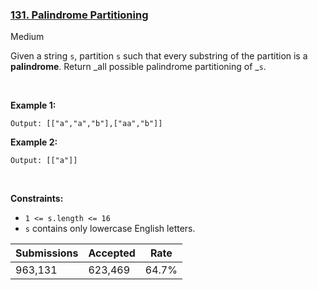 ### [131. Palindrome Partitioning](https://leetcode.com/problems/palindrome-partitioning/)

Medium

Given a string `` s ``, partition `` s `` such that every <span data-keyword="substring-nonempty">substring</span> of the partition is a <span data-keyword="palindrome-string">__palindrome__</span>. Return _all possible palindrome partitioning of _`` s ``.

 

<strong class="example">Example 1:</strong>

```Input: s = "aab"
Output: [["a","a","b"],["aa","b"]]
```

<strong class="example">Example 2:</strong>

```Input: s = "a"
Output: [["a"]]
```

 

__Constraints:__

*   `` 1 <= s.length <= 16 ``
*   `` s `` contains only lowercase English letters.

| Submissions    | Accepted     | Rate   |
| -------------- | ------------ | ------ |
| 963,131 | 623,469 | 64.7% |